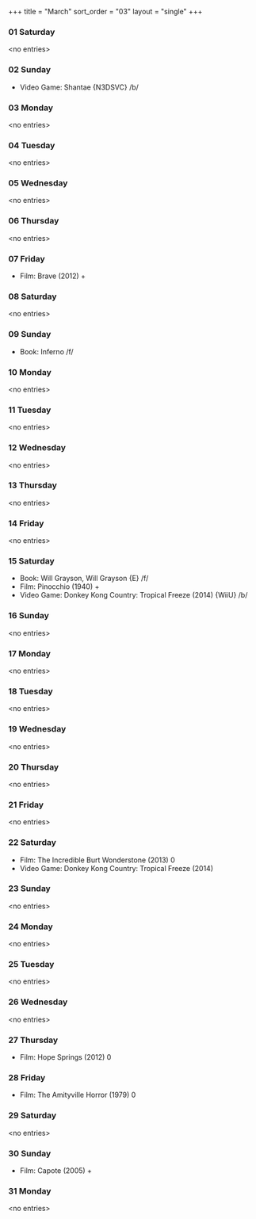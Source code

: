 +++
title = "March"
sort_order = "03"
layout = "single"
+++

### 01 Saturday


\<no entries\>



### 02 Sunday


* Video Game: Shantae {N3DSVC} /b/

### 03 Monday


\<no entries\>



### 04 Tuesday


\<no entries\>



### 05 Wednesday


\<no entries\>



### 06 Thursday


\<no entries\>



### 07 Friday


* Film: Brave (2012) +


### 08 Saturday


\<no entries\>



### 09 Sunday


* Book: Inferno /f/


### 10 Monday


\<no entries\>



### 11 Tuesday


\<no entries\>



### 12 Wednesday


\<no entries\>



### 13 Thursday


\<no entries\>



### 14 Friday


\<no entries\>



### 15 Saturday


* Book: Will Grayson, Will Grayson {E} /f/
* Film: Pinocchio (1940) +
* Video Game: Donkey Kong Country: Tropical Freeze (2014) {WiiU} /b/

### 16 Sunday


\<no entries\>



### 17 Monday


\<no entries\>



### 18 Tuesday


\<no entries\>



### 19 Wednesday


\<no entries\>



### 20 Thursday


\<no entries\>



### 21 Friday


\<no entries\>



### 22 Saturday


* Film: The Incredible Burt Wonderstone (2013) 0
* Video Game: Donkey Kong Country: Tropical Freeze (2014)


### 23 Sunday


\<no entries\>



### 24 Monday


\<no entries\>



### 25 Tuesday


\<no entries\>



### 26 Wednesday


\<no entries\>



### 27 Thursday


* Film: Hope Springs (2012) 0


### 28 Friday


* Film: The Amityville Horror (1979) 0


### 29 Saturday


\<no entries\>



### 30 Sunday


* Film: Capote (2005) +


### 31 Monday


\<no entries\>


